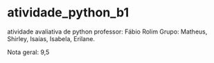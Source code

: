 # atividade_python_b1
atividade avaliativa de python
professor: Fábio Rolim
Grupo: Matheus,
      Shirley,
      Isaías,
      Isabela,
      Erilane.
      
Nota geral: 9,5
